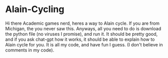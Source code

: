 # Alain-Cycling
Hi there Academic games nerd, heres a way to Alain cycle. If you are from Michigan, the you never saw this. Anyways, all you need to do is download the python file (no viruses I promise), and run it. It should be pretty good, and if you ask chat-gpt how it works, it should be able to explain how to Alain cycle for you. It is all my code, and have fun I guess. (I don't believe in comments in my code).
